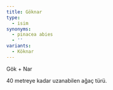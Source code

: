 ```yaml
---
title: Göknar
type:
  - isim
synonyms:
  - pinacea abies
  - ''
variants:
  - Köknar
---
```

Gök + Nar

40 metreye kadar uzanabilen ağaç türü.
